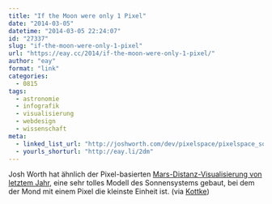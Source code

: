 ```yaml
---
title: "If the Moon were only 1 Pixel"
date: "2014-03-05"
datetime: "2014-03-05 22:24:07"
id: "27337"
slug: "if-the-moon-were-only-1-pixel"
url: "https://eay.cc/2014/if-the-moon-were-only-1-pixel/"
author: "eay"
format: "link"
categories:
  - 0815
tags:
  - astronomie
  - infografik
  - visualisierung
  - webdesign
  - wissenschaft
meta:
  - linked_list_url: "http://joshworth.com/dev/pixelspace/pixelspace_solarsystem.html"
  - yourls_shorturl: "http://eay.li/2dm"
---
```


Josh Worth hat ähnlich der Pixel-basierten [Mars-Distanz-Visualisierung von letztem Jahr](//eay.cc/2013/how-far-is-it-to-mars/), eine sehr tolles Modell des Sonnensystems gebaut, bei dem der Mond mit einem Pixel die kleinste Einheit ist. (via [Kottke](http://kottke.org/14/03/if-the-moon-was-only-1-pixel))
